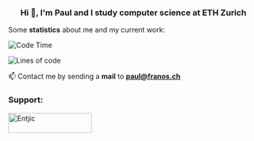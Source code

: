 <h3 align="center">Hi 👋, I'm Paul and I study computer science at ETH Zurich</h3>


Some **statistics** about me and my current work:

<!--START_SECTION:waka-->
![Code Time](http://img.shields.io/badge/Code%20Time-1%2C354%20hrs%2024%20mins-blue)

![Lines of code](https://img.shields.io/badge/From%20Hello%20World%20I%27ve%20Written-1.9%20million%20lines%20of%20code-blue)


<!--END_SECTION:waka-->

📫 Contact me by sending a **mail** to **paul@franos.ch**

<h3 align="left">Support:</h3>
<p><a href="https://ko-fi.com/Entjic"> <img align="left" src="https://cdn.ko-fi.com/cdn/kofi3.png?v=3" height="40" width="168" alt="Entjic" /></a></p>
